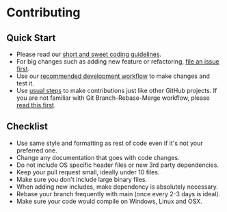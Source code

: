 # Contributing

## Quick Start

- Please read our [short and sweet coding guidelines](coding_guidelines.md).
- For big changes such as adding new feature or refactoring, [file an issue first](https://github.com/nervosys/AutonomySim/issues).
- Use our [recommended development workflow](dev_workflow.md) to make changes and test it.
- Use [usual steps](https://www.dataschool.io/how-to-contribute-on-github/) to make contributions just like other GitHub projects. If you are not familiar with Git Branch-Rebase-Merge workflow, please [read this first](https://git-rebase.io/).

## Checklist

- Use same style and formatting as rest of code even if it's not your preferred one.
- Change any documentation that goes with code changes.
- Do not include OS specific header files or new 3rd party dependencies.
- Keep your pull request small, ideally under 10 files.
- Make sure you don't include large binary files.
- When adding new includes, make dependency is absolutely necessary.
- Rebase your branch frequently with main (once every 2-3 days is ideal).
- Make sure your code would compile on Windows, Linux and OSX.
